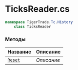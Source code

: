 
# TicksReader.cs
```csharp
namespace TigerTrade.Tc.History  
    class TicksReader
```

### Методы
| Название | Описание |
| --- | --- |
| [`Reset`](./Методы/Reset.md) | *Описание* |
